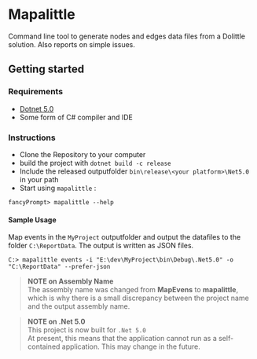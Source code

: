 # Mapalittle
Command line tool to generate nodes and edges data files from a Dolittle solution. Also reports on simple issues.

## Getting started

### Requirements
- [Dotnet 5.0](https://dotnet.microsoft.com/download/dotnet/5.0)
- Some form of C# compiler and IDE

### Instructions
- Clone the Repository to your computer
- build the project with `dotnet build -c release`
- Include the released outputfolder `bin\release\<your platform>\Net5.0` in your path
- Start using `mapalittle` :
```
fancyPrompt> mapalittle --help
```

#### Sample Usage
Map events in the `MyProject` outputfolder and output the datafiles to the folder `C:\ReportData`. The output is written as JSON files.
```
C:> mapalittle events -i "E:\dev\MyProject\bin\Debug\.Net5.0" -o "C:\ReportData" --prefer-json
```

> **NOTE on Assembly Name** <br />
> The assembly name was changed from **MapEvens** to **mapalittle**, which is why there is a small discrepancy between the project name and the output assembly name. <br />

> **NOTE on .Net 5.0** <br />
> This project is now built for `.Net 5.0` <br />
> At present, this means that the application cannot run as a self-contained application. This may change in the future.
